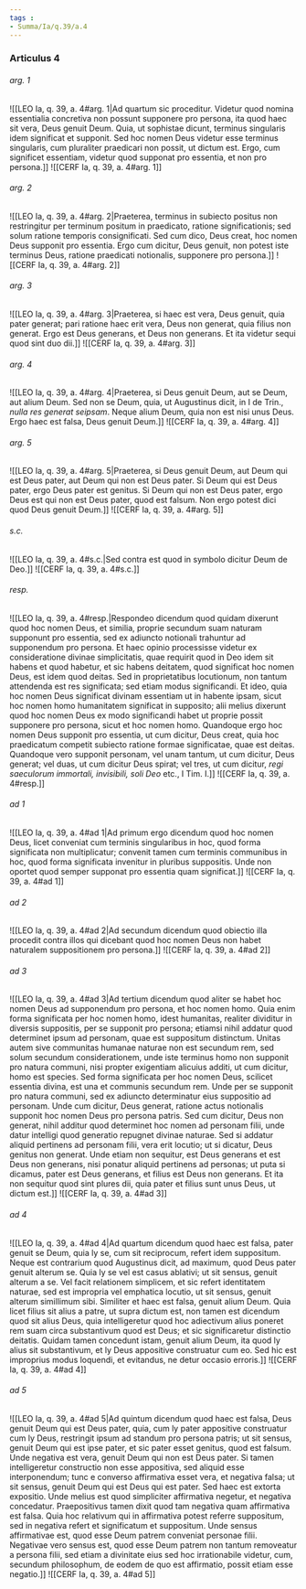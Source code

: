 ```yaml
---
tags : 
- Summa/Ia/q.39/a.4
---
```


### Articulus 4

###### arg. 1
![[LEO Ia, q. 39, a. 4#arg. 1|Ad quartum sic proceditur. Videtur quod nomina essentialia concretiva non possunt supponere pro persona, ita quod haec sit vera, Deus genuit Deum. Quia, ut sophistae dicunt, terminus singularis idem significat et supponit. Sed hoc nomen Deus videtur esse terminus singularis, cum pluraliter praedicari non possit, ut dictum est. Ergo, cum significet essentiam, videtur quod supponat pro essentia, et non pro persona.]]
![[CERF Ia, q. 39, a. 4#arg. 1]]

###### arg. 2
![[LEO Ia, q. 39, a. 4#arg. 2|Praeterea, terminus in subiecto positus non restringitur per terminum positum in praedicato, ratione significationis; sed solum ratione temporis consignificati. Sed cum dico, Deus creat, hoc nomen Deus supponit pro essentia. Ergo cum dicitur, Deus genuit, non potest iste terminus Deus, ratione praedicati notionalis, supponere pro persona.]]
![[CERF Ia, q. 39, a. 4#arg. 2]]

###### arg. 3
![[LEO Ia, q. 39, a. 4#arg. 3|Praeterea, si haec est vera, Deus genuit, quia pater generat; pari ratione haec erit vera, Deus non generat, quia filius non generat. Ergo est Deus generans, et Deus non generans. Et ita videtur sequi quod sint duo dii.]]
![[CERF Ia, q. 39, a. 4#arg. 3]]

###### arg. 4
![[LEO Ia, q. 39, a. 4#arg. 4|Praeterea, si Deus genuit Deum, aut se Deum, aut alium Deum. Sed non se Deum, quia, ut Augustinus dicit, in I de Trin., *nulla res generat seipsam*. Neque alium Deum, quia non est nisi unus Deus. Ergo haec est falsa, Deus genuit Deum.]]
![[CERF Ia, q. 39, a. 4#arg. 4]]

###### arg. 5
![[LEO Ia, q. 39, a. 4#arg. 5|Praeterea, si Deus genuit Deum, aut Deum qui est Deus pater, aut Deum qui non est Deus pater. Si Deum qui est Deus pater, ergo Deus pater est genitus. Si Deum qui non est Deus pater, ergo Deus est qui non est Deus pater, quod est falsum. Non ergo potest dici quod Deus genuit Deum.]]
![[CERF Ia, q. 39, a. 4#arg. 5]]

###### s.c.
![[LEO Ia, q. 39, a. 4#s.c.|Sed contra est quod in symbolo dicitur Deum de Deo.]]
![[CERF Ia, q. 39, a. 4#s.c.]]

###### resp.
![[LEO Ia, q. 39, a. 4#resp.|Respondeo dicendum quod quidam dixerunt quod hoc nomen Deus, et similia, proprie secundum suam naturam supponunt pro essentia, sed ex adiuncto notionali trahuntur ad supponendum pro persona. Et haec opinio processisse videtur ex consideratione divinae simplicitatis, quae requirit quod in Deo idem sit habens et quod habetur, et sic habens deitatem, quod significat hoc nomen Deus, est idem quod deitas. Sed in proprietatibus locutionum, non tantum attendenda est res significata; sed etiam modus significandi. Et ideo, quia hoc nomen Deus significat divinam essentiam ut in habente ipsam, sicut hoc nomen homo humanitatem significat in supposito; alii melius dixerunt quod hoc nomen Deus ex modo significandi habet ut proprie possit supponere pro persona, sicut et hoc nomen homo. Quandoque ergo hoc nomen Deus supponit pro essentia, ut cum dicitur, Deus creat, quia hoc praedicatum competit subiecto ratione formae significatae, quae est deitas. Quandoque vero supponit personam, vel unam tantum, ut cum dicitur, Deus generat; vel duas, ut cum dicitur Deus spirat; vel tres, ut cum dicitur, *regi saeculorum immortali, invisibili, soli Deo* etc., I Tim. I.]]
![[CERF Ia, q. 39, a. 4#resp.]]

###### ad 1
![[LEO Ia, q. 39, a. 4#ad 1|Ad primum ergo dicendum quod hoc nomen Deus, licet conveniat cum terminis singularibus in hoc, quod forma significata non multiplicatur; convenit tamen cum terminis communibus in hoc, quod forma significata invenitur in pluribus suppositis. Unde non oportet quod semper supponat pro essentia quam significat.]]
![[CERF Ia, q. 39, a. 4#ad 1]]

###### ad 2
![[LEO Ia, q. 39, a. 4#ad 2|Ad secundum dicendum quod obiectio illa procedit contra illos qui dicebant quod hoc nomen Deus non habet naturalem suppositionem pro persona.]]
![[CERF Ia, q. 39, a. 4#ad 2]]

###### ad 3
![[LEO Ia, q. 39, a. 4#ad 3|Ad tertium dicendum quod aliter se habet hoc nomen Deus ad supponendum pro persona, et hoc nomen homo. Quia enim forma significata per hoc nomen homo, idest humanitas, realiter dividitur in diversis suppositis, per se supponit pro persona; etiamsi nihil addatur quod determinet ipsum ad personam, quae est suppositum distinctum. Unitas autem sive communitas humanae naturae non est secundum rem, sed solum secundum considerationem, unde iste terminus homo non supponit pro natura communi, nisi propter exigentiam alicuius additi, ut cum dicitur, homo est species. Sed forma significata per hoc nomen Deus, scilicet essentia divina, est una et communis secundum rem. Unde per se supponit pro natura communi, sed ex adiuncto determinatur eius suppositio ad personam. Unde cum dicitur, Deus generat, ratione actus notionalis supponit hoc nomen Deus pro persona patris. Sed cum dicitur, Deus non generat, nihil additur quod determinet hoc nomen ad personam filii, unde datur intelligi quod generatio repugnet divinae naturae. Sed si addatur aliquid pertinens ad personam filii, vera erit locutio; ut si dicatur, Deus genitus non generat. Unde etiam non sequitur, est Deus generans et est Deus non generans, nisi ponatur aliquid pertinens ad personas; ut puta si dicamus, pater est Deus generans, et filius est Deus non generans. Et ita non sequitur quod sint plures dii, quia pater et filius sunt unus Deus, ut dictum est.]]
![[CERF Ia, q. 39, a. 4#ad 3]]

###### ad 4
![[LEO Ia, q. 39, a. 4#ad 4|Ad quartum dicendum quod haec est falsa, pater genuit se Deum, quia ly se, cum sit reciprocum, refert idem suppositum. Neque est contrarium quod Augustinus dicit, ad maximum, quod Deus pater genuit alterum se. Quia ly se vel est casus ablativi; ut sit sensus, genuit alterum a se. Vel facit relationem simplicem, et sic refert identitatem naturae, sed est impropria vel emphatica locutio, ut sit sensus, genuit alterum simillimum sibi. Similiter et haec est falsa, genuit alium Deum. Quia licet filius sit alius a patre, ut supra dictum est, non tamen est dicendum quod sit alius Deus, quia intelligeretur quod hoc adiectivum alius poneret rem suam circa substantivum quod est Deus; et sic significaretur distinctio deitatis. Quidam tamen concedunt istam, genuit alium Deum, ita quod ly alius sit substantivum, et ly Deus appositive construatur cum eo. Sed hic est improprius modus loquendi, et evitandus, ne detur occasio erroris.]]
![[CERF Ia, q. 39, a. 4#ad 4]]

###### ad 5
![[LEO Ia, q. 39, a. 4#ad 5|Ad quintum dicendum quod haec est falsa, Deus genuit Deum qui est Deus pater, quia, cum ly pater appositive construatur cum ly Deus, restringit ipsum ad standum pro persona patris; ut sit sensus, genuit Deum qui est ipse pater, et sic pater esset genitus, quod est falsum. Unde negativa est vera, genuit Deum qui non est Deus pater. Si tamen intelligeretur constructio non esse appositiva, sed aliquid esse interponendum; tunc e converso affirmativa esset vera, et negativa falsa; ut sit sensus, genuit Deum qui est Deus qui est pater. Sed haec est extorta expositio. Unde melius est quod simpliciter affirmativa negetur, et negativa concedatur. Praepositivus tamen dixit quod tam negativa quam affirmativa est falsa. Quia hoc relativum qui in affirmativa potest referre suppositum, sed in negativa refert et significatum et suppositum. Unde sensus affirmativae est, quod esse Deum patrem conveniat personae filii. Negativae vero sensus est, quod esse Deum patrem non tantum removeatur a persona filii, sed etiam a divinitate eius sed hoc irrationabile videtur, cum, secundum philosophum, de eodem de quo est affirmatio, possit etiam esse negatio.]]
![[CERF Ia, q. 39, a. 4#ad 5]]

